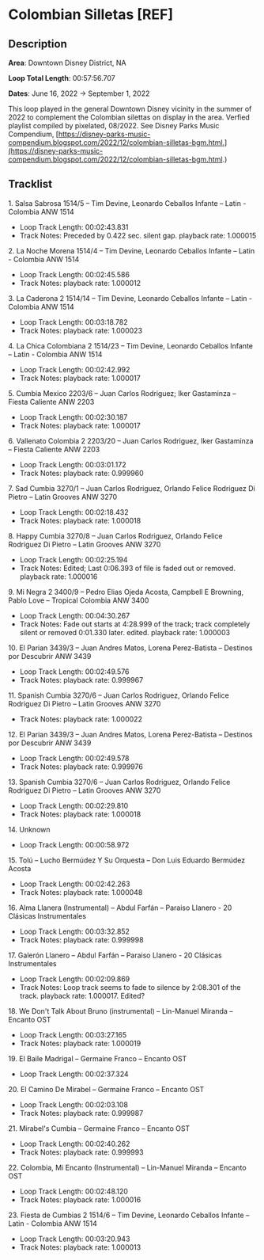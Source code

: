 # Colombian Silletas [REF]

## Description

**Area**: Downtown Disney District, NA

**Loop Total Length**: 00:57:56.707

**Dates**: June 16, 2022 → September 1, 2022

This loop played in the general Downtown Disney vicinity in the summer of 2022 to complement the Colombian silettas on display in the area. Verfied playlist compiled by pixelated, 08/2022. See Disney Parks Music Compendium, [https://disney-parks-music-compendium.blogspot.com/2022/12/colombian-silletas-bgm.html.](https://disney-parks-music-compendium.blogspot.com/2022/12/colombian-silletas-bgm.html.)

## Tracklist

1\. Salsa Sabrosa 1514/5 – Tim Devine, Leonardo Ceballos Infante – Latin - Colombia ANW 1514

- Loop Track Length: 00:02:43.831
- Track Notes: Preceded by 0.422 sec. silent gap. playback rate: 1.000015

2\. La Noche Morena 1514/4 – Tim Devine, Leonardo Ceballos Infante – Latin - Colombia ANW 1514

- Loop Track Length: 00:02:45.586
- Track Notes: playback rate: 1.000012

3\. La Caderona 2 1514/14 – Tim Devine, Leonardo Ceballos Infante – Latin - Colombia ANW 1514

- Loop Track Length: 00:03:18.782
- Track Notes: playback rate: 1.000023

4\. La Chica Colombiana 2 1514/23 – Tim Devine, Leonardo Ceballos Infante – Latin - Colombia ANW 1514

- Loop Track Length: 00:02:42.992
- Track Notes: playback rate: 1.000017

5\. Cumbia Mexico 2203/6 – Juan Carlos Rodriguez; Iker Gastaminza – Fiesta Caliente ANW 2203

- Loop Track Length: 00:02:30.187
- Track Notes: playback rate: 1.000017

6\. Vallenato Colombia 2 2203/20 – Juan Carlos Rodriguez, Iker Gastaminza – Fiesta Caliente ANW 2203

- Loop Track Length: 00:03:01.172
- Track Notes: playback rate: 0.999960

7\. Sad Cumbia 3270/1 – Juan Carlos Rodriguez, Orlando Felice Rodriguez Di Pietro – Latin Grooves ANW 3270

- Loop Track Length: 00:02:18.432
- Track Notes: playback rate: 1.000018

8\. Happy Cumbia 3270/8 – Juan Carlos Rodriguez, Orlando Felice Rodriguez Di Pietro – Latin Grooves ANW 3270

- Loop Track Length: 00:02:25.194
- Track Notes: Edited; Last 0:06.393 of file is faded out or removed. playback rate: 1.000016

9\. Mi Negra 2 3400/9 – Pedro Elias Ojeda Acosta, Campbell E Browning, Pablo Love – Tropical Colombia ANW 3400

- Loop Track Length: 00:04:30.267
- Track Notes: Fade out starts at 4:28.999 of the track; track completely silent or removed 0:01.330 later. edited. playback rate: 1.000003

10\. El Parian 3439/3 – Juan Andres Matos, Lorena Perez-Batista – Destinos por Descubrir ANW 3439

- Loop Track Length: 00:02:49.576
- Track Notes: playback rate: 0.999967

11\. Spanish Cumbia 3270/6 – Juan Carlos Rodriguez, Orlando Felice Rodriguez Di Pietro – Latin Grooves ANW 3270

- Track Notes: playback rate: 1.000022

12\. El Parian 3439/3 – Juan Andres Matos, Lorena Perez-Batista – Destinos por Descubrir ANW 3439

- Loop Track Length: 00:02:49.578
- Track Notes: playback rate: 0.999976

13\. Spanish Cumbia 3270/6 – Juan Carlos Rodriguez, Orlando Felice Rodriguez Di Pietro – Latin Grooves ANW 3270

- Loop Track Length: 00:02:29.810
- Track Notes: playback rate: 1.000018

14\. Unknown

- Loop Track Length: 00:00:58.972

15\. Tolú – Lucho Bermúdez Y Su Orquesta – Don Luis Eduardo Bermúdez Acosta

- Loop Track Length: 00:02:42.263
- Track Notes: playback rate: 1.000048

16\. Alma Llanera (Instrumental) – Abdul Farfán – Paraiso Llanero - 20 Clásicas Instrumentales

- Loop Track Length: 00:03:32.852
- Track Notes: playback rate: 0.999998

17\. Galerón Llanero – Abdul Farfán – Paraiso Llanero - 20 Clásicas Instrumentales

- Loop Track Length: 00:02:09.869
- Track Notes: Loop track seems to fade to silence by 2:08.301 of the track. playback rate: 1.000017. Edited?

18\. We Don't Talk About Bruno (instrumental) – Lin-Manuel Miranda – Encanto OST

- Loop Track Length: 00:03:27.165
- Track Notes: playback rate: 1.000019

19\. El Baile Madrigal – Germaine Franco – Encanto OST

- Loop Track Length: 00:02:37.324

20\. El Camino De Mirabel – Germaine Franco – Encanto OST

- Loop Track Length: 00:02:03.108
- Track Notes: playback rate: 0.999987

21\. Mirabel's Cumbia – Germaine Franco – Encanto OST

- Loop Track Length: 00:02:40.262
- Track Notes: playback rate: 0.999993

22\. Colombia, Mi Encanto (Instrumental) – Lin-Manuel Miranda – Encanto OST

- Loop Track Length: 00:02:48.120
- Track Notes: playback rate: 1.000016

23\. Fiesta de Cumbias 2 1514/6 – Tim Devine, Leonardo Ceballos Infante – Latin - Colombia ANW 1514

- Loop Track Length: 00:03:20.943
- Track Notes: playback rate: 1.000013
